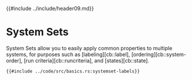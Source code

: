 {{#include ../include/header09.md}}

# System Sets

System Sets allow you to easily apply common properties to multiple systems,
for purposes such as [labeling][cb::label], [ordering][cb::system-order],
[run criteria][cb::runcriteria], and [states][cb::state].

```rust,no_run,noplayground
{{#include ../code/src/basics.rs:systemset-labels}}
```
